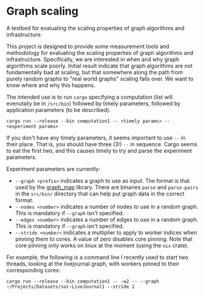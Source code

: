 # Graph scaling

A testbed for evaluating the scaling properties of graph algorithms and infrastructure.

This project is designed to provide some measurement tools and methodology for evaluating the scaling properties of graph algorithms and infrastructure. Specifically, we are interested in when and why graph algorithms scale poorly. Initial result indicate that graph algorithms are not fundamentally bad at scaling, but that somewhere along the path from purely random graphs to "real world graphs" scaling falls over. We want to know where and why this happens.

The intended use is to run `cargo` specifying a computation (list will evenutally be in `/src/bin`) followed by timely parameters, followed by application parameters (to be described).

    cargo run --release --bin computation1 -- <timely params> -- <experiment params>

If you don't have any timely parameters, it seems important to use `--` in their place. That is, you should have three (3!) `--` in sequence. Cargo seems to eat the first two, and this causes timely to try and parse the experiment parameters.

Experiment parameters are currently:

*  `--graph <prefix>` indicates a graph to use as input. The format is that used by the [graph_map](https://github.com/frankmcsherry/graph-map) library. There are binaries `parse` and `parse-pairs` in the `src/bin/` directory that can help put graph data in the correct format.
*  `--nodes <number>` indicates a number of nodes to use in a random graph. This is mandatory if `--graph` isn't specified.
*  `--edges <number>` indicates a number of edges to use in a random graph. This is mandatory if `--graph` isn't specified.
*  `--stride <number>` indicates a multiplier to apply to worker indices when pinning them to cores. A value of zero disables core pinning. Note that core pinning only works on linux at the moment (using the `nix` crate).

For example, the following is a command line I recently used to start two threads, looking at the livejournal graph, with workers pinned to their corresponding cores:

    cargo run --release --bin computation1 -- -w2 -- --graph ~/Projects/Datasets/soc-LiveJournal1 --stride 1
